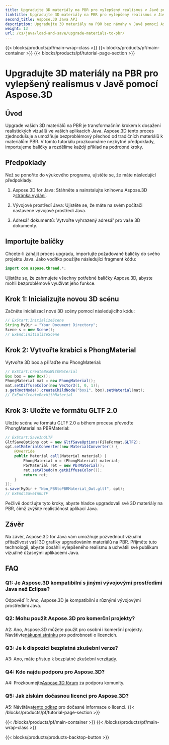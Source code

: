 ```yaml
---
title: Upgradujte 3D materiály na PBR pro vylepšený realismus v Javě pomocí Aspose.3D
linktitle: Upgradujte 3D materiály na PBR pro vylepšený realismus v Javě pomocí Aspose.3D
second_title: Aspose.3D Java API
description: Upgradujte 3D materiály na PBR bez námahy v Javě pomocí Aspose.3D. Dosáhněte vylepšeného realismu pro podmanivé vizuály.
weight: 13
url: /cs/java/load-and-save/upgrade-materials-to-pbr/
---
```


{{< blocks/products/pf/main-wrap-class >}}
{{< blocks/products/pf/main-container >}}
{{< blocks/products/pf/tutorial-page-section >}}

# Upgradujte 3D materiály na PBR pro vylepšený realismus v Javě pomocí Aspose.3D

## Úvod

Upgrade vašich 3D materiálů na PBR je transformačním krokem k dosažení realistických vizuálů ve vašich aplikacích Java. Aspose.3D tento proces zjednodušuje a umožňuje bezproblémový přechod od tradičních materiálů k materiálům PBR. V tomto tutoriálu prozkoumáme nezbytné předpoklady, importujeme balíčky a rozdělíme každý příklad na podrobné kroky.

## Předpoklady

Než se ponoříte do výukového programu, ujistěte se, že máte následující předpoklady:

1.  Aspose.3D for Java: Stáhněte a nainstalujte knihovnu Aspose.3D z[stránka vydání](https://releases.aspose.com/3d/java/).

2. Vývojové prostředí Java: Ujistěte se, že máte na svém počítači nastavené vývojové prostředí Java.

3. Adresář dokumentů: Vytvořte vyhrazený adresář pro vaše 3D dokumenty.

## Importujte balíčky

Chcete-li zahájit proces upgradu, importujte požadované balíčky do svého projektu Java. Jako vodítko použijte následující fragment kódu:

```java
import com.aspose.threed.*;
```

Ujistěte se, že zahrnujete všechny potřebné balíčky Aspose.3D, abyste mohli bezproblémově využívat jeho funkce.

## Krok 1: Inicializujte novou 3D scénu

Začněte inicializací nové 3D scény pomocí následujícího kódu:

```java
// ExStart:InitializeScene
String MyDir = "Your Document Directory";
Scene s = new Scene();
// ExEnd:InitializeScene
```

## Krok 2: Vytvořte krabici s PhongMaterial

Vytvořte 3D box a přiřaďte mu PhongMaterial:

```java
// ExStart:CreateBoxWithMaterial
Box box = new Box();
PhongMaterial mat = new PhongMaterial();
mat.setDiffuseColor(new Vector3(1, 0, 1));
s.getRootNode().createChildNode("box1", box).setMaterial(mat);
// ExEnd:CreateBoxWithMaterial
```

## Krok 3: Uložte ve formátu GLTF 2.0

Uložte scénu ve formátu GLTF 2.0 a během procesu převeďte PhongMaterial na PBRMaterial:

```java
// ExStart:SaveInGLTF
GltfSaveOptions opt = new GltfSaveOptions(FileFormat.GLTF2);
opt.setMaterialConverter(new MaterialConverter() {
    @Override
    public Material call(Material material) {
        PhongMaterial m = (PhongMaterial) material;
        PbrMaterial ret = new PbrMaterial();
        ret.setAlbedo(m.getDiffuseColor());
        return ret;
    }
});
s.save(MyDir + "Non_PBRtoPBRMaterial_Out.gltf", opt);
// ExEnd:SaveInGLTF
```

Pečlivě dodržujte tyto kroky, abyste hladce upgradovali své 3D materiály na PBR, čímž zvýšíte realističnost aplikací Java.

## Závěr

Na závěr, Aspose.3D for Java vám umožňuje pozvednout vizuální přitažlivost vaší 3D grafiky upgradováním materiálů na PBR. Přijměte tuto technologii, abyste dosáhli vylepšeného realismu a uchvátili své publikum vizuálně úžasnými aplikacemi Java.

## FAQ

### Q1: Je Aspose.3D kompatibilní s jinými vývojovými prostředími Java než Eclipse?

Odpověď 1: Ano, Aspose.3D je kompatibilní s různými vývojovými prostředími Java.

### Q2: Mohu použít Aspose.3D pro komerční projekty?

 A2: Ano, Aspose.3D můžete použít pro osobní i komerční projekty. Navštivte[nákupní stránku](https://purchase.aspose.com/buy) pro podrobnosti o licencích.

### Q3: Je k dispozici bezplatná zkušební verze?

A3: Ano, máte přístup k bezplatné zkušební verzi[tady](https://releases.aspose.com/).

### Q4: Kde najdu podporu pro Aspose.3D?

 A4: Prozkoumejte[Aspose.3D fórum](https://forum.aspose.com/c/3d/18) za podporu komunity.

### Q5: Jak získám dočasnou licenci pro Aspose.3D?

 A5: Návštěva[tento odkaz](https://purchase.aspose.com/temporary-license/) pro dočasné informace o licenci.
{{< /blocks/products/pf/tutorial-page-section >}}

{{< /blocks/products/pf/main-container >}}
{{< /blocks/products/pf/main-wrap-class >}}

{{< blocks/products/products-backtop-button >}}
